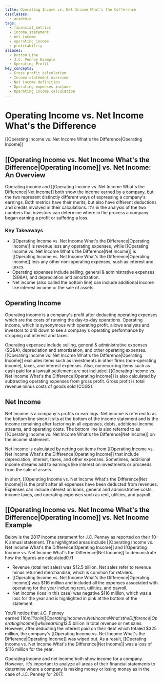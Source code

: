 ```yaml
---
title: Operating Income vs. Net Income What's the Difference
cssclasses:
  - academia
tags:
  - financial_metrics
  - income_statement
  - net_income
  - operating_income
  - profitability
aliases:
  - Bottom Line
  - J.C. Penney Example
  - Operating Profit
key_concepts:
  - Gross profit calculation
  - Income statement overview
  - Net income definition
  - Operating expenses include
  - Operating income calculation
---
```


# Operating Income vs. Net Income What's the Difference

[[Operating Income vs. Net Income What's the Difference|Operating Income]]

## [[Operating Income vs. Net Income What's the Difference|Operating Income]] vs. Net Income: An Overview

Operating income and [[Operating Income vs. Net Income What's the Difference|Net Income]] both show the income earned by a company,  but the two represent distinctly different ways of expressing a company's earnings. Both metrics have their merits,  but also have different deductions and credits involved in their calculations. It's in the analysis of the two numbers that investors can determine where in the process a company began earning a profit or suffering a loss. 

### Key Takeaways

- [[Operating Income vs. Net Income What's the Difference|Operating Income]] is revenue less any operating expenses,  while [[Operating Income vs. Net Income What's the Difference|Net Income]] is [[Operating Income vs. Net Income What's the Difference|Operating Income]] less any other non-operating expenses,  such as interest and taxes. 
- Operating expenses include selling,  general & administrative expenses (SG&A),  and depreciation and amortization.  
- Net income (also called the bottom line) can include additional income like interest income or the sale of assets.

## Operating Income

Operating income is a company's profit after deducting operating expenses which are the costs of running the day-to-day operations. Operating income,  which is synonymous with operating profit,  allows analysts and investors to drill down to see a company's operating performance by stripping out interest and taxes.

Operating expenses include selling,  general & administrative expenses (SG&A),  depreciation and amortization,  and other operating expenses. [[Operating Income vs. Net Income What's the Difference|Operating Income]] excludes items such as investments in other firms (non-operating income),  taxes,  and interest expenses. Also,  nonrecurring items such as cash paid for a lawsuit settlement are not included. [[Operating Income vs. Net Income What's the Difference|Operating Income]] is also calculated by subtracting operating expenses from gross profit. Gross profit is total revenue minus costs of goods sold (COGS). 

## Net Income

Net Income is a company's profits or earnings. Net income is referred to as the bottom line since it sits at the bottom of the income statement and is the income remaining after factoring in all expenses,  debts,  additional income streams,  and operating costs. The bottom line is also referred to as [[Operating Income vs. Net Income What's the Difference|Net Income]] on the income statement.

Net income is calculated by netting out items from [[Operating Income vs. Net Income What's the Difference|Operating Income]] that include depreciation,  interest,  taxes,  and other expenses. Sometimes,  additional income streams add to earnings like interest on investments or proceeds from the sale of assets.

In short,  [[Operating Income vs. Net Income What's the Difference|Net Income]] is the profit after all expenses have been deducted from revenues. Expenses can include interest on loans,  general and administrative costs,  income taxes,  and operating expenses such as rent,  utilities,  and payroll.

## [[Operating Income vs. Net Income What's the Difference|Operating Income]] vs. Net Income Example

Below is the 2017 income statement for J.C. Penney as reported on their 10-K annual statement. The highlighted areas include [[Operating Income vs. Net Income What's the Difference|Operating Income]] and [[Operating Income vs. Net Income What's the Difference|Net Income]] to demonstrate how the figures are calculated0.\1

- Revenue (total net sales) was $12.5 billion. Net sales refer to revenue minus returned merchandise,  which is common for retailers. 
- [[Operating Income vs. Net Income What's the Difference|Operating Income]] was $116 million and included all the expenses associated with operating for the year including rent,  utilities,  and payroll.
- Net income (loss in this case) was negative $116 million,  which was a loss for the year and is highlighted in pink at the bottom of the statement.

You'll notice that J.C. Penney earned $116 million in [[Operating Income vs. Net Income What's the Difference|Operating Income]] while earning $12.5 billion in total revenue or net sales. However,  after deducting the interest paid on their debt which totaled $325 million,  the company's [[Operating Income vs. Net Income What's the Difference|Operating Income]] was wiped out. As a result,  [[Operating Income vs. Net Income What's the Difference|Net Income]] was a loss of $116 million for the year. 

Operating income and net income both show income for a company. However,  it's important to analyze all areas of their financial statements to determine where a company is making money or losing money as in the case of J.C. Penney for 2017.
